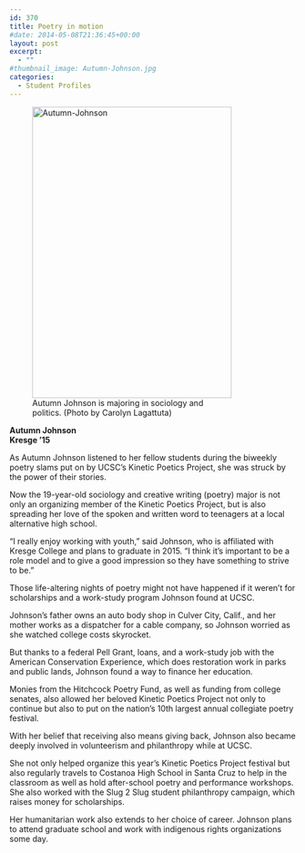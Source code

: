 ```yaml
---
id: 370
title: Poetry in motion
#date: 2014-05-08T21:36:45+00:00
layout: post
excerpt:
  - ""
#thumbnail_image: Autumn-Johnson.jpg
categories:
  - Student Profiles
---
```

<figure id="attachment_371" style="width: 350px" class="wp-caption alignright"><img class="size-full wp-image-371" src="http://live-ucsc-giving.pantheonsite.io/wp-content/uploads/2017/08/Autumn-Johnson.jpg" alt="Autumn-Johnson" width="350" height="512" srcset="https://ucsc-giving.lndo.site/wp-content/uploads/2017/08/Autumn-Johnson.jpg 350w, https://ucsc-giving.lndo.site/wp-content/uploads/2017/08/Autumn-Johnson-205x300.jpg 205w" sizes="(max-width: 350px) 100vw, 350px" /><figcaption class="wp-caption-text">Autumn Johnson is majoring in sociology and politics.  
(Photo by Carolyn Lagattuta)</figcaption></figure> 

**Autumn Johnson**  
 **Kresge &#8217;15**

As Autumn Johnson listened to her fellow students during the biweekly poetry slams put on by UCSC&#8217;s Kinetic Poetics Project, she was struck by the power of their stories.

Now the 19-year-old sociology and creative writing (poetry) major is not only an organizing member of the Kinetic Poetics Project, but is also spreading her love of the spoken and written word to teenagers at a local alternative high school.

&#8220;I really enjoy working with youth,&#8221; said Johnson, who is affiliated with Kresge College and plans to graduate in 2015. &#8220;I think it&#8217;s important to be a role model and to give a good impression so they have something to strive to be.&#8221;

Those life-altering nights of poetry might not have happened if it weren&#8217;t for scholarships and a work-study program Johnson found at UCSC.

Johnson&#8217;s father owns an auto body shop in Culver City, Calif., and her mother works as a dispatcher for a cable company, so Johnson worried as she watched college costs skyrocket.

But thanks to a federal Pell Grant, loans, and a work-study job with the American Conservation Experience, which does restoration work in parks and public lands, Johnson found a way to finance her education.

Monies from the Hitchcock Poetry Fund, as well as funding from college senates, also allowed her beloved Kinetic Poetics Project not only to continue but also to put on the nation&#8217;s 10th largest annual collegiate poetry festival.

With her belief that receiving also means giving back, Johnson also became deeply involved in volunteerism and philanthropy while at UCSC.

She not only helped organize this year&#8217;s Kinetic Poetics Project festival but also regularly travels to Costanoa High School in Santa Cruz to help in the classroom as well as hold after-school poetry and performance workshops. She also worked with the Slug 2 Slug student philanthropy campaign, which raises money for scholarships.

Her humanitarian work also extends to her choice of career. Johnson plans to attend graduate school and work with indigenous rights organizations some day.